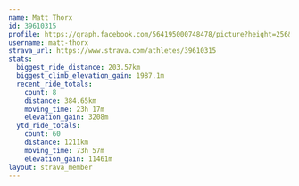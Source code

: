```yaml
---
name: Matt Thorx
id: 39610315
profile: https://graph.facebook.com/564195000748478/picture?height=256&width=256
username: matt-thorx
strava_url: https://www.strava.com/athletes/39610315
stats:
  biggest_ride_distance: 203.57km
  biggest_climb_elevation_gain: 1987.1m
  recent_ride_totals:
    count: 8
    distance: 384.65km
    moving_time: 23h 17m
    elevation_gain: 3208m
  ytd_ride_totals:
    count: 60
    distance: 1211km
    moving_time: 73h 57m
    elevation_gain: 11461m
layout: strava_member
--- 
```

